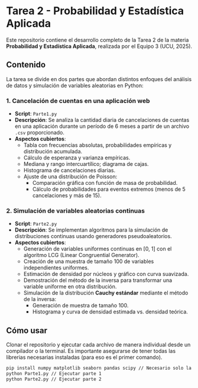 # Tarea 2 - Probabilidad y Estadística Aplicada

Este repositorio contiene el desarrollo completo de la Tarea 2 de la materia **Probabilidad y Estadística Aplicada**, realizada por el Equipo 3 (UCU, 2025).

## Contenido
La tarea se divide en dos partes que abordan distintos enfoques del análisis de datos y simulación de variables aleatorias en Python:

### 1. Cancelación de cuentas en una aplicación web
- **Script**: `Parte1.py`
- **Descripción**: Se analiza la cantidad diaria de cancelaciones de cuentas en una aplicación durante un período de 6 meses a partir de un archivo `.csv` proporcionado.
- **Aspectos cubiertos**:
  - Tabla con frecuencias absolutas, probabilidades empíricas y distribución acumulada.
  - Cálculo de esperanza y varianza empíricas.
  - Mediana y rango intercuartílico; diagrama de cajas.
  - Histograma de cancelaciones diarias.
  - Ajuste de una distribución de Poisson:
    - Comparación gráfica con función de masa de probabilidad.
    - Cálculo de probabilidades para eventos extremos (menos de 5 cancelaciones y más de 15).

### 2. Simulación de variables aleatorias continuas
- **Script**: `Parte2.py`
- **Descripción**: Se implementan algoritmos para la simulación de distribuciones continuas usando generadores pseudoaleatorios.
- **Aspectos cubiertos**:
  - Generación de variables uniformes continuas en [0, 1] con el algoritmo LCG (Linear Congruential Generator).
  - Creación de una muestra de tamaño 100 de variables independientes uniformes.
  - Estimación de densidad por núcleos y gráfico con curva suavizada.
  - Demostración del método de la inversa para transformar una variable uniforme en otra distribución.
  - Simulación de la distribución **Cauchy estándar** mediante el método de la inversa:
    - Generación de muestra de tamaño 100.
    - Histograma y curva de densidad estimada vs. densidad teórica.

## Cómo usar

Clonar el repositorio y ejecutar cada archivo de manera individual desde un compilador o la terminal. Es importante asegurarse de tener todas las librerias necesarias instaladas (para eso es el primer comando).

```bash
pip install numpy matplotlib seaborn pandas scipy // Necesario solo la primera vez
python Parte1.py // Ejecutar parte 1
python Parte2.py // Ejecutar parte 2
